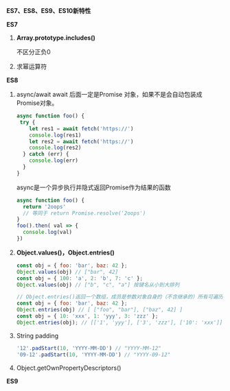 **ES7、ES8、ES9、ES10新特性**

**ES7**

1. **Array.prototype.includes()**

   不区分正负0

2. 求幂运算符

**ES8**

1. async/await  await 后面一定是Promise 对象，如果不是会自动包装成Promise对象。

   ```javascript
   async function foo() {
   	try {
       let res1 = await fetch('https://')
       console.log(res1)
       let res2 = await fetch('https://')
       console.log(res2)
     } catch (err) {
       console.log(err)
     }
   }
   ```

   async是一个异步执行并隐式返回Promise作为结果的函数

   ```javascript
   async function foo() {
     return '2oops'
     // 等同于 return Promise.resolve('2oops')
   }
   foo().then( val => {
     console.log(val)
   })
   ```

2. **Object.values()，Object.entries()**

   ```javascript
   const obj = { foo: 'bar', baz: 42 };
   Object.values(obj) // ["bar", 42]
   const obj = { 100: 'a', 2: 'b', 7: 'c' };
   Object.values(obj) // ["b", "c", "a"] 按键名从小到大排列
   
   // Object.entries()返回一个数组，成员是参数对象自身的（不含继承的）所有可遍历（enumerable）属性的键值对数组
   const obj = { foo: 'bar', baz: 42 };
   Object.entries(obj) // [ ["foo", "bar"], ["baz", 42] ]
   const obj = { 10: 'xxx', 1: 'yyy', 3: 'zzz' };
   Object.entries(obj); // [['1', 'yyy'], ['3', 'zzz'], ['10': 'xxx']]
   ```

3. String padding

   ```javascript
   '12'.padStart(10, 'YYYY-MM-DD') // "YYYY-MM-12"
   '09-12'.padStart(10, 'YYYY-MM-DD') // "YYYY-09-12"
   ```

4. Object.getOwnPropertyDescriptors()

**ES9**

